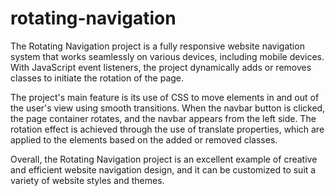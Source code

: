 # rotating-navigation
The Rotating Navigation project is a fully responsive website navigation system that works seamlessly on various devices, including mobile devices. With JavaScript event listeners, the project dynamically adds or removes classes to initiate the rotation of the page.

The project's main feature is its use of CSS to move elements in and out of the user's view using smooth transitions. When the navbar button is clicked, the page container rotates, and the navbar appears from the left side. The rotation effect is achieved through the use of translate properties, which are applied to the elements based on the added or removed classes.

Overall, the Rotating Navigation project is an excellent example of creative and efficient website navigation design, and it can be customized to suit a variety of website styles and themes.
